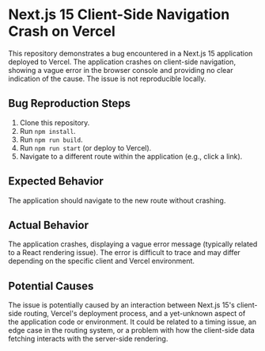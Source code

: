 # Next.js 15 Client-Side Navigation Crash on Vercel

This repository demonstrates a bug encountered in a Next.js 15 application deployed to Vercel. The application crashes on client-side navigation, showing a vague error in the browser console and providing no clear indication of the cause.  The issue is not reproducible locally.

## Bug Reproduction Steps

1. Clone this repository.
2. Run `npm install`.
3. Run `npm run build`.
4. Run `npm run start` (or deploy to Vercel).
5. Navigate to a different route within the application (e.g., click a link).

## Expected Behavior

The application should navigate to the new route without crashing.

## Actual Behavior

The application crashes, displaying a vague error message (typically related to a React rendering issue).  The error is difficult to trace and may differ depending on the specific client and Vercel environment.

## Potential Causes

The issue is potentially caused by an interaction between Next.js 15's client-side routing, Vercel's deployment process, and a yet-unknown aspect of the application code or environment.  It could be related to a timing issue, an edge case in the routing system, or a problem with how the client-side data fetching interacts with the server-side rendering.

